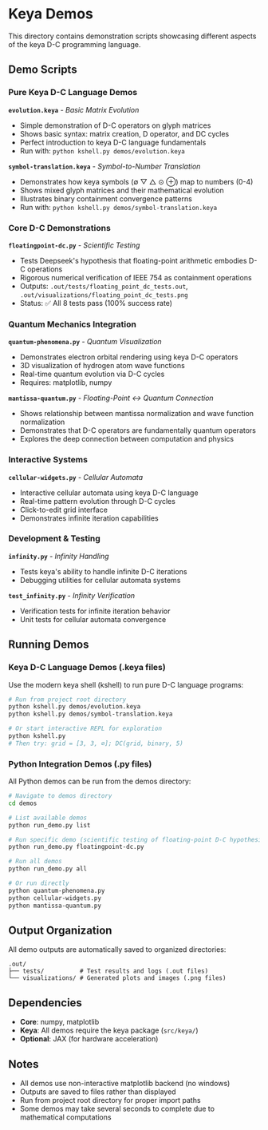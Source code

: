 # Keya Demos

This directory contains demonstration scripts showcasing different aspects of the keya D-C programming language.

## Demo Scripts

### Pure Keya D-C Language Demos

**`evolution.keya`** - *Basic Matrix Evolution*
- Simple demonstration of D-C operators on glyph matrices
- Shows basic syntax: matrix creation, D operator, and DC cycles
- Perfect introduction to keya D-C language fundamentals
- Run with: `python kshell.py demos/evolution.keya`

**`symbol-translation.keya`** - *Symbol-to-Number Translation*
- Demonstrates how keya symbols (∅ ▽ △ ⊙ ⊕) map to numbers (0-4)
- Shows mixed glyph matrices and their mathematical evolution  
- Illustrates binary containment convergence patterns
- Run with: `python kshell.py demos/symbol-translation.keya`

### Core D-C Demonstrations

**`floatingpoint-dc.py`** - *Scientific Testing*
- Tests Deepseek's hypothesis that floating-point arithmetic embodies D-C operations
- Rigorous numerical verification of IEEE 754 as containment operations
- Outputs: `.out/tests/floating_point_dc_tests.out`, `.out/visualizations/floating_point_dc_tests.png`
- Status: ✅ All 8 tests pass (100% success rate)

### Quantum Mechanics Integration

**`quantum-phenomena.py`** - *Quantum Visualization*
- Demonstrates electron orbital rendering using keya D-C operators
- 3D visualization of hydrogen atom wave functions
- Real-time quantum evolution via D-C cycles
- Requires: matplotlib, numpy

**`mantissa-quantum.py`** - *Floating-Point ↔ Quantum Connection*
- Shows relationship between mantissa normalization and wave function normalization
- Demonstrates that D-C operators are fundamentally quantum operators
- Explores the deep connection between computation and physics

### Interactive Systems

**`cellular-widgets.py`** - *Cellular Automata*
- Interactive cellular automata using keya D-C language
- Real-time pattern evolution through D-C cycles
- Click-to-edit grid interface
- Demonstrates infinite iteration capabilities

### Development & Testing

**`infinity.py`** - *Infinity Handling*
- Tests keya's ability to handle infinite D-C iterations
- Debugging utilities for cellular automata systems

**`test_infinity.py`** - *Infinity Verification*
- Verification tests for infinite iteration behavior
- Unit tests for cellular automata convergence

## Running Demos

### Keya D-C Language Demos (.keya files)

Use the modern keya shell (kshell) to run pure D-C language programs:

```bash
# Run from project root directory
python kshell.py demos/evolution.keya
python kshell.py demos/symbol-translation.keya

# Or start interactive REPL for exploration
python kshell.py
# Then try: grid = [3, 3, ∅]; DC(grid, binary, 5)
```

### Python Integration Demos (.py files)

All Python demos can be run from the demos directory:

```bash
# Navigate to demos directory
cd demos

# List available demos
python run_demo.py list

# Run specific demo (scientific testing of floating-point D-C hypothesis)
python run_demo.py floatingpoint-dc.py

# Run all demos
python run_demo.py all

# Or run directly
python quantum-phenomena.py
python cellular-widgets.py
python mantissa-quantum.py
```

## Output Organization

All demo outputs are automatically saved to organized directories:

```
.out/
├── tests/          # Test results and logs (.out files)
└── visualizations/ # Generated plots and images (.png files)
```

## Dependencies

- **Core**: numpy, matplotlib
- **Keya**: All demos require the keya package (`src/keya/`)
- **Optional**: JAX (for hardware acceleration)

## Notes

- All demos use non-interactive matplotlib backend (no windows)
- Outputs are saved to files rather than displayed
- Run from project root directory for proper import paths
- Some demos may take several seconds to complete due to mathematical computations 